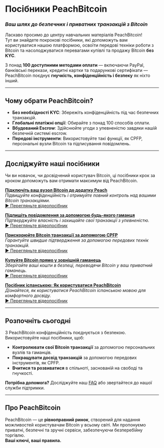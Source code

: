 # **Посібники PeachBitcoin**  
### *Ваш шлях до безпечних і приватних транзакцій з Bitcoin*

Ласкаво просимо до центру навчальних матеріалів PeachBitcoin!  
Тут ви знайдете покрокові посібники, які допоможуть вам користуватися нашою платформою, освоїти передові техніки роботи з Bitcoin та насолоджуватися перевагами купівлі та продажу Bitcoin **без KYC**.

З понад **100 доступними методами оплати** — включаючи PayPal, банківські перекази, кредитні картки та подарункові сертифікати — PeachBitcoin поєднує **гнучкість, конфіденційність і безпеку** як ніхто інший.

---

## Чому обрати PeachBitcoin?
- **Без необхідності KYC**: Збережіть конфіденційність під час безпечних транзакцій.  
- **Глобальні платіжні опції**: Обирайте з понад 100 способів оплати.  
- **Вбудований Escrow**: Здійснюйте угоди з упевненістю завдяки нашій безпечній системі escrow.  
- **Передові інструменти**: Використовуйте такі функції, як CPFP, персональні вузли Bitcoin та підписування повідомлень.

---

## Досліджуйте наші посібники

Чи ви новачок, чи досвідчений користувач Bitcoin, ці посібники крок за кроком допоможуть вам отримати максимум від PeachBitcoin.

**[Підключіть ваш вузол Bitcoin до додатку Peach](../btcnode-to-peachapp)**  
   *Підвищуйте конфіденційність і отримуйте повний контроль над вашими Bitcoin транзакціями.*  
   [▶ Перегляньте відеопосібник](https://www.youtube.com/watch?v=xtvq2i3mIYg)

**[Підпишіть повідомлення за допомогою будь-якого гаманця](../sign-message)**  
   *Підтверджуйте власність і захищайте свої транзакції з упевненістю.*  
   [▶ Перегляньте відеопосібник](https://www.youtube.com/watch?v=xgewSfhLgtY)

**[Прискорюйте Bitcoin транзакції за допомогою CPFP](../accelerate-using-cpfp)**  
   *Гарантуйте швидше підтвердження за допомогою передових технік транзакцій.*  
   [▶ Перегляньте відеопосібник](https://www.youtube.com/watch?v=24OtQkL0CxU)

**[Купуйте Bitcoin прямо у зовнішній гаманець](../peachbitcoin-wallet)**  
   *Зберігайте ваші кошти в безпеці, переводячи Bitcoin у ваш приватний гаманець.*  
   [▶ Перегляньте відеопосібник](https://www.youtube.com/watch?v=d3STuVfFWfQ)

**[Посібник іспанською: Як користуватися PeachBitcoin](../peachbitcoin-in-spanish)**  
   *Дізнайтеся, як користуватися PeachBitcoin іспанською мовою для комфортного досвіду.*  
   [▶ Перегляньте відеопосібник](https://www.youtube.com/watch?v=sVwSzTVIe6s)

---

## **Розпочніть сьогодні**  

З PeachBitcoin конфіденційність поєднується з безпекою. Використовуйте наші посібники, щоб:  
- **Контролювати свої Bitcoin транзакції** за допомогою персональних вузлів та гаманців.  
- **Покращувати досвід транзакцій** за допомогою передових інструментів, як CPFP.  
- **Вчитися та розвиватися** в спільноті, заснованій на свободі та гнучкості.

**Потрібна допомога?** Досліджуйте наш [FAQ](https://peachbitcoin.com/faqhome) або звертайтеся до нашої служби підтримки.

---

## **Про PeachBitcoin**  

PeachBitcoin — це **рівноправний ринок**, створений для надання можливостей користувачам Bitcoin у всьому світі. Ми пропонуємо приватні, безпечні та зручні сервіси, забезпечуючи безперебійну торгівлю.  
**Ваші ключі, ваші правила.**
